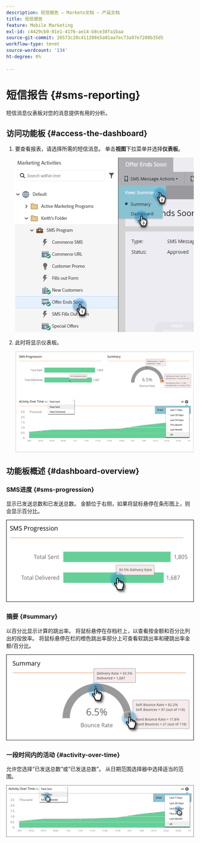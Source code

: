 ```yaml
---
description: 短信报告 — Marketo文档 — 产品文档
title: 短信报告
feature: Mobile Marketing
exl-id: c4429cb0-01e1-4176-ae14-b8ce38fa1baa
source-git-commit: 26573c20c411208e5a01aa7ec73a97e7208b35d5
workflow-type: tm+mt
source-wordcount: '134'
ht-degree: 0%

---
```


# 短信报告 {#sms-reporting}

短信消息仪表板对您的消息提供有用的分析。

## 访问功能板 {#access-the-dashboard}

1. 要查看报表，请选择所需的短信消息。 单击&#x200B;**视图**&#x200B;下拉菜单并选择&#x200B;**仪表板**。

   ![](assets/sms-reporting-1.png)

1. 此时将显示仪表板。

   ![](assets/sms-reporting-2.png)

## 功能板概述 {#dashboard-overview}

### SMS进度 {#sms-progression}

显示已发送总数和已发送总数。 金额位于右侧，如果将鼠标悬停在条形图上，则会显示百分比。

![](assets/sms-reporting-3.png)

### 摘要 {#summary}

以百分比显示计算的跳出率。 将鼠标悬停在存档栏上，以查看按金额和百分比列出的投放率。 将鼠标悬停在栏的橙色跳出率部分上可查看软跳出率和硬跳出率金额/百分比。

![](assets/sms-reporting-4.png)

### 一段时间内的活动 {#activity-over-time}

允许您选择“已发送总数”或“已发送总数”。 从日期范围选择器中选择适当的范围。

![](assets/sms-reporting-5.png)
